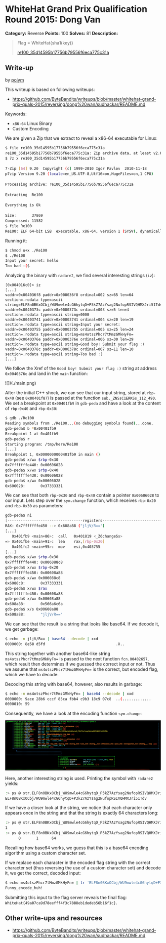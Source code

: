# WhiteHat Grand Prix Qualification Round 2015: Dong Van

**Category:** Reverse
**Points:** 100
**Solves:** 81
**Description:**

> Flag = WhiteHat{sha1(key)}
> 
> [re100_35d14595b17756b79556f6eca775c31a](re100_35d14595b17756b79556f6eca775c31a)


## Write-up

by [polym](https://github.com/abpolym)

This writeup is based on following writeups:

* <https://github.com/ByteBandits/writeups/blob/master/whitehat-grand-prix-quals-2015/reversing/dong%20wan/sudhackar/README.md>

Keywords:

* `x86-64` Linux Binary
* Custom Encoding

We are given a Zip that we extract to reveal a x86-64 executable for Linux:

```bash
$ file re100_35d14595b17756b79556f6eca775c31a 
re100_35d14595b17756b79556f6eca775c31a: Zip archive data, at least v2.0 to extract
$ 7z x re100_35d14595b17756b79556f6eca775c31a 

7-Zip [64] 9.20  Copyright (c) 1999-2010 Igor Pavlov  2010-11-18
p7zip Version 9.20 (locale=en_US.UTF-8,Utf16=on,HugeFiles=on,1 CPU)

Processing archive: re100_35d14595b17756b79556f6eca775c31a

Extracting  Re100

Everything is Ok

Size:       37869
Compressed: 11582
$ file Re100 
Re100: ELF 64-bit LSB  executable, x86-64, version 1 (SYSV), dynamically linked (uses shared libs), for GNU/Linux 2.6.24, BuildID[sha1]=6c7c0504ab2f342427f59846298e97f9e4fbb98f, not stripped
```

Running it:

```bash
$ chmod u+x ./Re100 
$ ./Re100 
Input your secret: hello
Too bad :($ 
```

Analyzing the binary with `radare2`, we find several interesting strings (`iz`):

```
[0x004016c0]> iz
[...]
vaddr=0x004036f8 paddr=0x000036f8 ordinal=002 sz=65 len=64 section=.rodata type=ascii string=ELF8n0BKxOCbj/WU9mwle4cG6hytqD+P3kZ7AzYsag2NufopRSIVQHMXJri51Tdv
vaddr=0x0040373c paddr=0x0000373c ordinal=003 sz=5 len=4 section=.rodata type=ascii string=0000
vaddr=0x00403741 paddr=0x00003741 ordinal=004 sz=20 len=19 section=.rodata type=ascii string=Input your secret: 
vaddr=0x00403755 paddr=0x00003755 ordinal=005 sz=25 len=24 section=.rodata type=ascii string=ms4otszPhcr7tMmzGMkHyFn=
vaddr=0x0040376e paddr=0x0000376e ordinal=006 sz=30 len=29 section=.rodata type=ascii string=Good boy! Submit your flag :)
vaddr=0x0040378c paddr=0x0000378c ordinal=007 sz=11 len=10 section=.rodata type=ascii string=Too bad :(
[...]
```

We follow the Xref of the `Good boy! Submit your flag :)` string at address `0x0040376e` and land in the `main` function:

![])(./main.png)

After the initial C++ shock, we can see that our input string, stored at `rbp-0x40` (see `0x00401f87`) is passed at the function `sub._ZNSsC1ERKSs_112_490`.
We set a breakpoint at `0x00401fb9` in `gdb-peda` and have a look at the content of `rbp-0x40` and `rbp-0x30`:

```bash
$ gdb ./Re100 
Reading symbols from ./Re100...(no debugging symbols found)...done.
gdb-peda$ b *0x00401fb9
Breakpoint 1 at 0x401fb9
gdb-peda$ r
Starting program: /tmp/here/Re100 
[...]
Breakpoint 1, 0x0000000000401fb9 in main ()
gdb-peda$ x/wx $rbp-0x30
0x7fffffffe440: 0x00606028
gdb-peda$ x/wx $rbp-0x40
0x7fffffffe430: 0x00606028
gdb-peda$ x/wx 0x00606028
0x606028:       0x37333331
```

We can see that both `rbp-0x30` and `rbp-0x40` contain a pointer `0x00606028` to our input. Lets step over the `sym.change` function, which receives `rbp-0x20` and `rbp-0x30` as parameters:

```bash
gdb-peda$ ni
[----------------------------------registers-----------------------------------]
RAX: 0x7fffffffe450 --> 0x608a88 ("jljV/R==")
[...]
   0x401fb9 <main+86>:  call   0x401819 <_Z6changeSs>
=> 0x401fbe <main+91>:  lea    rax,[rbp-0x20]
   0x401fc2 <main+95>:  mov    esi,0x403755
[...]
gdb-peda$ x/wx $rbp-0x30
0x7fffffffe440: 0x006088c8
gdb-peda$ x/wx $rbp-0x20
0x7fffffffe450: 0x00608a88
gdb-peda$ x/wx 0x006088c8
0x6088c8:       0x37333331
gdb-peda$ x/wx $rax
0x7fffffffe450: 0x00608a88
gdb-peda$ x/wx 0x00608a88
0x608a88:       0x566a6c6a
gdb-peda$ x/s 0x00608a88
0x608a88:       "jljV/R=="
```

We can see that the result is a string that looks like base64. If we decode it, we get garbage:

```bash
$ echo -n jljV/R== | base64 --decode | xxd 
0000000: 8e58 d5fd                                .X..
```

This string together with another base64-like string `ms4otszPhcr7tMmzGMkHyFn=` is passed to the next function `fcn.00402657`, which result then determines if we guessed the correct input or not.
Thus we assume that `ms4otszPhcr7tMmzGMkHyFn=` is the correct, but encoded flag, which we have to decode.

Decoding this string with base64, however, also results in garbage:

```bash
$ echo -n ms4otszPhcr7tMmzGMkHyFn= | base64 --decode | xxd 
0000000: 9ace 28b6 cccf 85ca fbb4 c9b3 18c9 07c8  ..(.............
0000010: 59 
```

Consequently, we have a look at the encoding function `sym.change`:

![](./change.png)

Here, another interesting string is used. Printing the symbol with `radare2` yields:

```bash
:> ps @ str.ELF8n0BKxOCbj_WU9mwle4cG6hytqD_P3kZ7AzYsag2NufopRSIVQHMXJri51Tdv 
ELF8n0BKxOCbj/WU9mwle4cG6hytqD+P3kZ7AzYsag2NufopRSIVQHMXJri51Tdv
```

If we have a closer look at the string, we notice that each character only appears once in the string and that the string is exactly 64 characters long:

```bash
:> ps @ str.ELF8n0BKxOCbj_WU9mwle4cG6hytqD_P3kZ7AzYsag2NufopRSIVQHMXJri51Tdv | grep -o . | sort | uniq -c | awk '{print $1}' | sort -u
1
:> ps @ str.ELF8n0BKxOCbj_WU9mwle4cG6hytqD_P3kZ7AzYsag2NufopRSIVQHMXJri51Tdv | tr -d '\n' | wc
      0       1      64
```

Recalling how base64 works, we guess that this is a base64 encoding algorithm using a custom character set.

If we replace each character in the encoded flag string with the correct character set (thus reversing the use of a custom character set) and decode it, we get the correct, decoded input:

```bash
$ echo ms4otszPhcr7tMmzGMkHyFn= | tr 'ELF8n0BKxOCbj/WU9mwle4cG6hytqD+P3kZ7AzYsag2NufopRSIVQHMXJri51Tdv' 'ABCDEFGHIJKLMNOPQRSTUVWXYZabcdefghijklmnopqrstuvwxyz0123456789+/' | base64 --decode && echo
Funny_encode_huh!
```

Submitting this input to the flag server reveals the final flag: `WhiteHat{49a07ca9d78eefff4f3c7888eb1dedeb56b16f1c}`.

## Other write-ups and resources

* <https://github.com/ByteBandits/writeups/blob/master/whitehat-grand-prix-quals-2015/reversing/dong%20wan/sudhackar/README.md>
